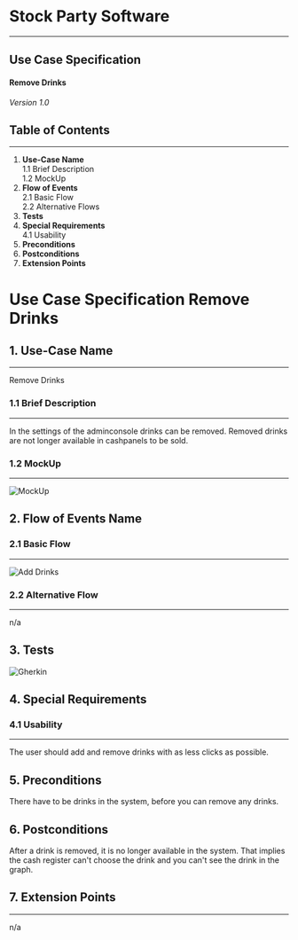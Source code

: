 # Stock Party Software #
---
## Use Case Specification ##
#### Remove Drinks ####
 
*Version 1.0*   
    

## Table of Contents ##
---
1. **Use-Case Name**         
1.1 Brief Description     
1.2 MockUp       
2. **Flow of Events**    
2.1 Basic Flow     
2.2 Alternative Flows    
3. **Tests**    
4. **Special Requirements**    
4.1 Usability              
5. **Preconditions**       
6. **Postconditions**    
7. **Extension Points**


# Use Case Specification Remove Drinks #

## 1.  Use-Case Name ##
---
Remove Drinks

### 1.1  Brief Description ###
---
In the settings of the adminconsole drinks can be removed. Removed drinks are not longer available in cashpanels to be sold.
   
### 1.2  MockUp ###
---
![MockUp](https://bytebucket.org/stockings/projectmanagement/raw/master/useCases/manageDrinks.png)

## 2. Flow of Events Name ##
### 2.1 Basic Flow ###
---
![Add Drinks](https://bytebucket.org/stockings/projectmanagement/raw/master/useCases/removeDrinkFlow.jpg)     

### 2.2 Alternative Flow ###
---
n/a

## 3. Tests ##
![Gherkin](https://bytebucket.org/stockings/projectmanagement/raw/master/useCases/removeDrinkNarrative.jpg)
    
## 4. Special Requirements ##
### 4.1 Usability ###
---
The user should add and remove drinks with as less clicks as possible.

## 5. Preconditions ##
There have to be drinks in the system, before you can remove any drinks.

## 6. Postconditions ##
After a drink is removed, it is no longer available in the system. That implies the cash register can't choose the drink and you can't see the drink in the graph.

## 7. Extension Points ##
---
n/a
    